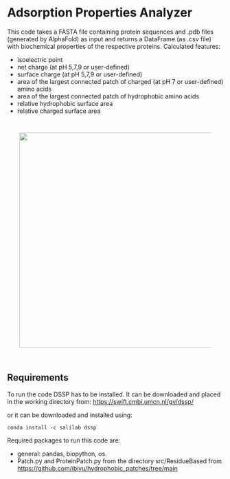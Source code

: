 # Adsorption Properties Analyzer

This code takes a FASTA file containing protein sequences and .pdb files (generated by AlphaFold) as input and returns a DataFrame (as .csv file) with biochemical properties of the respective proteins. 
Calculated features: 

- isoelectric point
- net charge (at pH 5,7,9 or user-defined)
- surface charge (at pH 5,7,9 or user-defined)
- area of the largest connected patch of charged (at pH 7 or user-defined) amino acids
- area of the largest connected patch of hydrophobic amino acids
- relative hydrophobic surface area
- relative charged surface area

<div style="padding:2em">
<img src="https://github.com/FelixP91/Biochemical_Analyzer/blob/main/Figure.png?raw=true" width="500" align=center>
</div>


## Requirements

To run the code DSSP has to be installed. It can be downloaded and placed in the working directory from:
https://swift.cmbi.umcn.nl/gv/dssp/

or it can be downloaded and installed using:

    conda install -c salilab dssp

Required packages to run this code are:

* general: pandas, biopython, os.
* Patch.py and ProteinPatch.py from the directory src/ResidueBased from https://github.com/ibivu/hydrophobic_patches/tree/main


